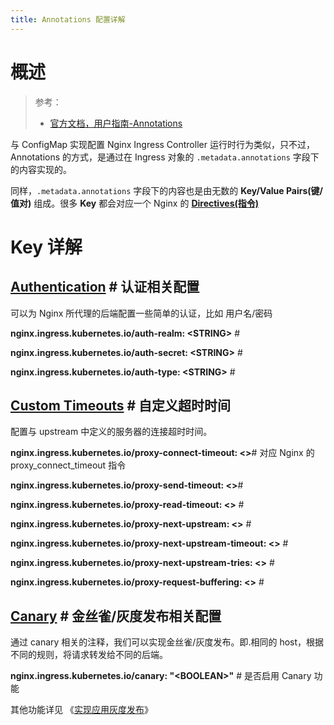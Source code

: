 ```yaml
---
title: Annotations 配置详解
---
```


# 概述

> 参考：
>
> - [官方文档，用户指南-Annotations](https://kubernetes.github.io/ingress-nginx/user-guide/nginx-configuration/annotations/)

与 ConfigMap 实现配置 Nginx Ingress Controller 运行时行为类似，只不过，Annotations 的方式，是通过在 Ingress 对象的 `.metadata.annotations` 字段下的内容实现的。

同样，`.metadata.annotations` 字段下的内容也是由无数的 **Key/Value Pairs(键/值对)** 组成。很多 **Key** 都会对应一个 Nginx 的 [**Directives(指令)**](/docs/Web/Nginx/Nginx%20配置详解/Nginx%20配置详解.md#Directives(指令))

# Key 详解

## [Authentication](https://kubernetes.github.io/ingress-nginx/user-guide/nginx-configuration/annotations/#authentication) # 认证相关配置

可以为 Nginx 所代理的后端配置一些简单的认证，比如 用户名/密码

**nginx.ingress.kubernetes.io/auth-realm: \<STRING>** #

**nginx.ingress.kubernetes.io/auth-secret: \<STRING>** #

**nginx.ingress.kubernetes.io/auth-type: \<STRING>** #

## [Custom Timeouts](https://kubernetes.github.io/ingress-nginx/user-guide/nginx-configuration/annotations/#custom-timeouts) # 自定义超时时间

配置与 upstream 中定义的服务器的连接超时时间。

**nginx.ingress.kubernetes.io/proxy-connect-timeout: <>**# 对应 Nginx 的 proxy_connect_timeout 指令

**nginx.ingress.kubernetes.io/proxy-send-timeout: <>**#

**nginx.ingress.kubernetes.io/proxy-read-timeout: <>** #

**nginx.ingress.kubernetes.io/proxy-next-upstream: <>** #

**nginx.ingress.kubernetes.io/proxy-next-upstream-timeout: <>** #

**nginx.ingress.kubernetes.io/proxy-next-upstream-tries: <>** #

**nginx.ingress.kubernetes.io/proxy-request-buffering: <>** #

## [Canary](https://kubernetes.github.io/ingress-nginx/user-guide/nginx-configuration/annotations/#canary) # 金丝雀/灰度发布相关配置

通过 canary 相关的注释，我们可以实现金丝雀/灰度发布。即.相同的 host，根据不同的规则，将请求转发给不同的后端。

**nginx.ingress.kubernetes.io/canary: "\<BOOLEAN>"** # 是否启用 Canary 功能

其他功能详见 《[实现应用灰度发布](/docs/10.云原生/2.3.Kubernetes%20容器编排系统/8.Kubernetes%20网络/Ingress/Ingress%20Controller/Nginx/实现应用灰度发布.md)》
